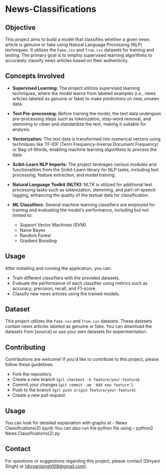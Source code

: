 # News-Classifications
## Objective

This project aims to build a model that classifies whether a given news article is genuine or fake using Natural Language Processing (NLP) techniques. It utilizes the `Fake.csv` and `True.csv` datasets for training and testing. The primary goal is to employ supervised learning algorithms to accurately classify news articles based on their authenticity.
## Concepts Involved

- **Supervised Learning:** The project utilizes supervised learning techniques, where the model learns from labeled examples (i.e., news articles labeled as genuine or fake) to make predictions on new, unseen data.
  
- **Text Pre-processing:** Before training the model, the text data undergoes pre-processing steps such as tokenization, stop-word removal, and stemming to clean and standardize the text, making it suitable for analysis.
  
- **Vectorization:** The text data is transformed into numerical vectors using techniques like TF-IDF (Term Frequency-Inverse Document Frequency) or Bag-of-Words, enabling machine learning algorithms to process the data.
  
- **Scikit-Learn NLP Imports:** The project leverages various modules and functionalities from the Scikit-Learn library for NLP tasks, including text processing, feature extraction, and model training.
  
- **Natural Language Toolkit (NLTK):** NLTK is utilized for additional text processing tasks such as tokenization, stemming, and part-of-speech tagging, enhancing the quality of the textual data for classification.
  
- **ML Classifiers:** Several machine learning classifiers are employed for training and evaluating the model's performance, including but not limited to:
  - Support Vector Machines (SVM)
  - Naive Bayes
  - Random Forest
  - Gradient Boosting


## Usage

After installing and running the application, you can:

- Train different classifiers with the provided datasets.
- Evaluate the performance of each classifier using metrics such as accuracy, precision, recall, and F1-score.
- Classify new news articles using the trained models.

## Dataset

This project utilizes the `Fake.csv` and `True.csv` datasets. These datasets contain news articles labeled as genuine or fake. You can download the datasets from [source] or use your own datasets for experimentation.

## Contributing

Contributions are welcome! If you'd like to contribute to this project, please follow these guidelines:
- Fork the repository.
- Create a new branch (`git checkout -b feature/your-feature`).
- Commit your changes (`git commit -am 'Add new feature'`).
- Push to the branch (`git push origin feature/your-feature`).
- Create a new pull request.

## Usage

You can look for detailed explanation with graphs at - News Classifications(2).ipynb
You can also run the python file using -  python3 News Classifications(2).py

## Contact

For questions or suggestions regarding this project, please contact [Divyani Singh] at [divyanisingh108@gmail.com].
